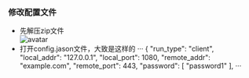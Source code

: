 ### 修改配置文件
- 先解压zip文件  
![avatar](../res/mac-upzip.png)
- 打开config.jason文件，大致是这样的
···
{
    "run_type": "client",
    "local_addr": "127.0.0.1",
    "local_port": 1080,
    "remote_addr": "example.com",
    "remote_port": 443,
    "password": [
        "password1"
    ],
···
